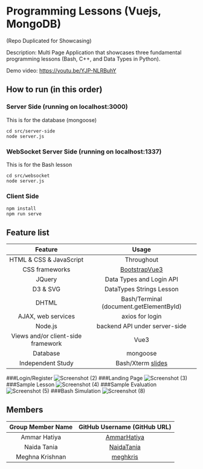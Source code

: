 # Programming Lessons (Vuejs, MongoDB)
(Repo Duplicated for Showcasing)

Description: Multi Page Application that showcases three fundamental programming lessons (Bash, C++, and Data Types in Python). 

Demo video: https://youtu.be/YJP-NLRBuhY

## How to run (in this order)
### Server Side (running on localhost:3000)
This is for the database (mongoose)
```
cd src/server-side
node server.js
```
### WebSocket Server Side (running on localhost:1337)
This is for the Bash lesson
```
cd src/websocket
node server.js
```
### Client Side
```
npm install
npm run serve
```

## Feature list
| Feature | Usage|
| :------------------------:|:--------------------------------------:|
| HTML & CSS & JavaScript | Throughout |
| CSS frameworks  | [BootstrapVue3](https://cdmoro.github.io/bootstrap-vue-3/) |
| JQuery | Data Types and Login API|
| D3 & SVG| DataTypes Strings Lesson|
| DHTML | Bash/Terminal (document.getElementById) |
| AJAX, web services | axios for login |
| Node.js | backend API under server-side |
| Views and/or client-side framework | Vue3 |
| Database | mongoose |
| Independent Study| Bash/Xterm [slides](https://docs.google.com/presentation/d/1G4Z-ud6y6aOjYtXWuk3NvYNwPhGX_SvIFHxE9ctLWlY/edit?usp=sharing) |


 ###Login/Register ![Screenshot (2)](https://user-images.githubusercontent.com/45467347/209884149-ef3c47e1-4f5a-4f8d-987a-021424eb70c4.png) 
 ###Landing Page  ![Screenshot (3)](https://user-images.githubusercontent.com/45467347/209884214-0f144339-c1f5-4a97-9725-e8888b6c7052.png) 
 ###Sample Lesson   ![Screenshot (4)](https://user-images.githubusercontent.com/45467347/209884244-34bfdc8b-508a-4bcc-9221-9f3a96b2abc2.png) 
 ###Sample Evaluation   ![Screenshot (5)](https://user-images.githubusercontent.com/45467347/209884282-cc5c8897-dff7-4088-aafc-f13b55f71540.png) 
 ###Bash Simulation  ![Screenshot (8)](https://user-images.githubusercontent.com/45467347/209884340-0fa15e1f-95c7-46c6-abc7-8dc074b9aadf.png) 

## Members
| Group Member Name | GitHub Username (GitHub URL)|
| :------------------------:|:--------------------------------------:|
| Ammar Hatiya | [AmmarHatiya](https://github.com/AmmarHatiya) |
| Naida Tania | [NaidaTania](https://github.com/NaidaTania) |
| Meghna Krishnan | [meghkris](https://github.com/meghkris) |


